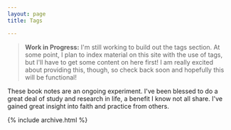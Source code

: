 ```yaml
---
layout: page
title: Tags

---
```


<!-- Move this back out of the tags folder to use as a tags index.-->

> **Work in Progress:**
> I'm still working to build out the tags section. At some point, I plan to index material on this site with the use of tags, but I'll have to get some content on here first! I am really excited about providing this, though, so check back soon and hopefully this will be functional!

These book notes are an ongoing experiment. I've been blessed to do a great deal of study and research in life, a benefit I know not all share. I've gained great insight into faith and practice from others.

{% include archive.html %}
